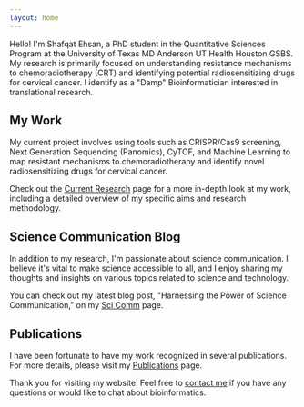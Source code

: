 ```yaml
---
layout: home
---
```


Hello! I'm Shafqat Ehsan, a PhD student in the Quantitative Sciences Program at the University of Texas MD Anderson UT Health Houston GSBS. My research is primarily focused on understanding resistance mechanisms to chemoradiotherapy (CRT) and identifying potential radiosensitizing drugs for cervical cancer. I identify as a "Damp" Bioinformatician interested in translational research.

## My Work

My current project involves using tools such as CRISPR/Cas9 screening, Next Generation Sequencing (Panomics), CyTOF, and Machine Learning to map resistant mechanisms to chemoradiotherapy and identify novel radiosensitizing drugs for cervical cancer. 

Check out the [Current Research](/currentresearch) page for a more in-depth look at my work, including a detailed overview of my specific aims and research methodology.

## Science Communication  Blog

In addition to my research, I'm passionate about science communication. I believe it's vital to make science accessible to all, and I enjoy sharing my thoughts and insights on various topics related to science and technology.

You can check out my latest blog post, "Harnessing the Power of Science Communication," on my [Sci Comm](/scicomm) page.

## Publications

I have been fortunate to have my work recognized in several publications. For more details, please visit my [Publications](/publications) page.

Thank you for visiting my website! Feel free to [contact me](/contact) if you have any questions or would like to chat about bioinformatics.

